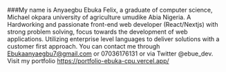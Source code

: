 ###My name is Anyaegbu Ebuka Felix, a graduate of computer science, Michael okpara university of agriculture umudike Abia Nigeria. A Hardworking and passionate front-end web developer (React/Nextjs) with strong problem solving, focus towards the development of web applications. Utilizing enterprise level languages to deliver solutions with a customer first approach. You can contact me through Ebukaanyaegbu7@gmail.com or 07036176131 or via Twitter @ebue_dev. Visit my portfolio https://portfolio-ebuka-cpu.vercel.app/   

<!--
**Ebuka-cpu/Ebuka-cpu** is a ✨ _special_ ✨ repository because its `README.md` (this file) appears on your GitHub profile.

Here are some ideas to get you started:


- 🌱 I’m currently working with React/Nextjs as my stack 

- 🤔 I’m looking for help with: a job
- 💬 Ask me about: frontEnd Development
- 📫 How to reach me: ebukaanyaegbu7@gmail.com

- ⚡ Fun fact: i love to gym and exercise by 5am 3 times a week 

